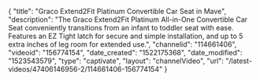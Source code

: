 {
    "title": "Graco Extend2Fit Platinum Convertible Car Seat in Mave",
    "description": "The Graco Extend2Fit Platinum All-in-One Convertible Car Seat conveniently transitions from an infant to toddler seat with ease. Features an EZ Tight latch for secure and simple installation, and up to 5 extra inches of leg room for extended use.",
    "channelid": "114661406",
    "videoid": "156774154",
    "date_created": "1522175368",
    "date_modified": "1523543579",
    "type": "captivate",
    "layout": "channelVideo",
    "url": "\/latest-videos\/47406146956-2\/114661406-156774154"
}